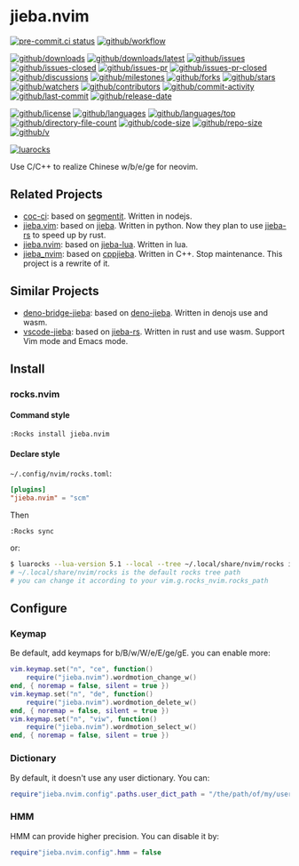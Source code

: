 # jieba.nvim

[![pre-commit.ci status](https://results.pre-commit.ci/badge/github/Freed-Wu/jieba.nvim/main.svg)](https://results.pre-commit.ci/latest/github/Freed-Wu/jieba.nvim/main)
[![github/workflow](https://github.com/Freed-Wu/jieba.nvim/actions/workflows/main.yml/badge.svg)](https://github.com/Freed-Wu/jieba.nvim/actions)

[![github/downloads](https://shields.io/github/downloads/Freed-Wu/jieba.nvim/total)](https://github.com/Freed-Wu/jieba.nvim/releases)
[![github/downloads/latest](https://shields.io/github/downloads/Freed-Wu/jieba.nvim/latest/total)](https://github.com/Freed-Wu/jieba.nvim/releases/latest)
[![github/issues](https://shields.io/github/issues/Freed-Wu/jieba.nvim)](https://github.com/Freed-Wu/jieba.nvim/issues)
[![github/issues-closed](https://shields.io/github/issues-closed/Freed-Wu/jieba.nvim)](https://github.com/Freed-Wu/jieba.nvim/issues?q=is%3Aissue+is%3Aclosed)
[![github/issues-pr](https://shields.io/github/issues-pr/Freed-Wu/jieba.nvim)](https://github.com/Freed-Wu/jieba.nvim/pulls)
[![github/issues-pr-closed](https://shields.io/github/issues-pr-closed/Freed-Wu/jieba.nvim)](https://github.com/Freed-Wu/jieba.nvim/pulls?q=is%3Apr+is%3Aclosed)
[![github/discussions](https://shields.io/github/discussions/Freed-Wu/jieba.nvim)](https://github.com/Freed-Wu/jieba.nvim/discussions)
[![github/milestones](https://shields.io/github/milestones/all/Freed-Wu/jieba.nvim)](https://github.com/Freed-Wu/jieba.nvim/milestones)
[![github/forks](https://shields.io/github/forks/Freed-Wu/jieba.nvim)](https://github.com/Freed-Wu/jieba.nvim/network/members)
[![github/stars](https://shields.io/github/stars/Freed-Wu/jieba.nvim)](https://github.com/Freed-Wu/jieba.nvim/stargazers)
[![github/watchers](https://shields.io/github/watchers/Freed-Wu/jieba.nvim)](https://github.com/Freed-Wu/jieba.nvim/watchers)
[![github/contributors](https://shields.io/github/contributors/Freed-Wu/jieba.nvim)](https://github.com/Freed-Wu/jieba.nvim/graphs/contributors)
[![github/commit-activity](https://shields.io/github/commit-activity/w/Freed-Wu/jieba.nvim)](https://github.com/Freed-Wu/jieba.nvim/graphs/commit-activity)
[![github/last-commit](https://shields.io/github/last-commit/Freed-Wu/jieba.nvim)](https://github.com/Freed-Wu/jieba.nvim/commits)
[![github/release-date](https://shields.io/github/release-date/Freed-Wu/jieba.nvim)](https://github.com/Freed-Wu/jieba.nvim/releases/latest)

[![github/license](https://shields.io/github/license/Freed-Wu/jieba.nvim)](https://github.com/Freed-Wu/jieba.nvim/blob/main/LICENSE)
[![github/languages](https://shields.io/github/languages/count/Freed-Wu/jieba.nvim)](https://github.com/Freed-Wu/jieba.nvim)
[![github/languages/top](https://shields.io/github/languages/top/Freed-Wu/jieba.nvim)](https://github.com/Freed-Wu/jieba.nvim)
[![github/directory-file-count](https://shields.io/github/directory-file-count/Freed-Wu/jieba.nvim)](https://github.com/Freed-Wu/jieba.nvim)
[![github/code-size](https://shields.io/github/languages/code-size/Freed-Wu/jieba.nvim)](https://github.com/Freed-Wu/jieba.nvim)
[![github/repo-size](https://shields.io/github/repo-size/Freed-Wu/jieba.nvim)](https://github.com/Freed-Wu/jieba.nvim)
[![github/v](https://shields.io/github/v/release/Freed-Wu/jieba.nvim)](https://github.com/Freed-Wu/jieba.nvim)

[![luarocks](https://img.shields.io/luarocks/v/Freed-Wu/jieba.nvim)](https://luarocks.org/modules/Freed-Wu/jieba.nvim)

Use C/C++ to realize Chinese w/b/e/ge for neovim.

## Related Projects

- [coc-ci](https://github.com/fannheyward/coc-ci): based on
  [segmentit](https://github.com/linonetwo/segmentit). Written in nodejs.
- [jieba.vim](https://github.com/kkew3/jieba.vim): based on
  [jieba](https://github.com/fxsjy/jieba). Written in python. Now they plan to
  use [jieba-rs](https://github.com/messense/jieba-rs) to speed up by rust.
- [jieba.nvim](https://github.com/neo451/jieba.nvim): based on
  [jieba-lua](https://github.com/neo451/jieba-lua). Written in lua.
- [jieba_nvim](https://github.com/cathaysia/jieba_nvim): based on
  [cppjieba](https://github.com/yanyiwu/cppjieba). Written in C++. Stop
  maintenance. This project is a rewrite of it.

## Similar Projects

- [deno-bridge-jieba](https://github.com/ginqi7/deno-bridge-jieba): based on
  [deno-jieba](https://github.com/wangbinyq/deno-jieba). Written in denojs use
  and wasm.
- [vscode-jieba](https://github.com/stephanoskomnenos/vscode-jieba): based on
  [jieba-rs](https://github.com/messense/jieba-rs). Written in rust and use
  wasm. Support Vim mode and Emacs mode.

## Install

### rocks.nvim

#### Command style

```vim
:Rocks install jieba.nvim
```

#### Declare style

`~/.config/nvim/rocks.toml`:

```toml
[plugins]
"jieba.nvim" = "scm"
```

Then

```vim
:Rocks sync
```

or:

```sh
$ luarocks --lua-version 5.1 --local --tree ~/.local/share/nvim/rocks install jieba.nvim
# ~/.local/share/nvim/rocks is the default rocks tree path
# you can change it according to your vim.g.rocks_nvim.rocks_path
```

## Configure

### Keymap

Be default, add keymaps for b/B/w/W/e/E/ge/gE. you can enable more:

```lua
vim.keymap.set("n", "ce", function()
    require("jieba.nvim").wordmotion_change_w()
end, { noremap = false, silent = true })
vim.keymap.set("n", "de", function()
    require("jieba.nvim").wordmotion_delete_w()
end, { noremap = false, silent = true })
vim.keymap.set("n", "viw", function()
    require("jieba.nvim").wordmotion_select_w()
end, { noremap = false, silent = true })
```

### Dictionary

By default, it doesn't use any user dictionary. You can:

```lua
require"jieba.nvim.config".paths.user_dict_path = "/the/path/of/my/user.dict.utf8"
```

### HMM

HMM can provide higher precision. You can disable it by:

```lua
require"jieba.nvim.config".hmm = false
```
